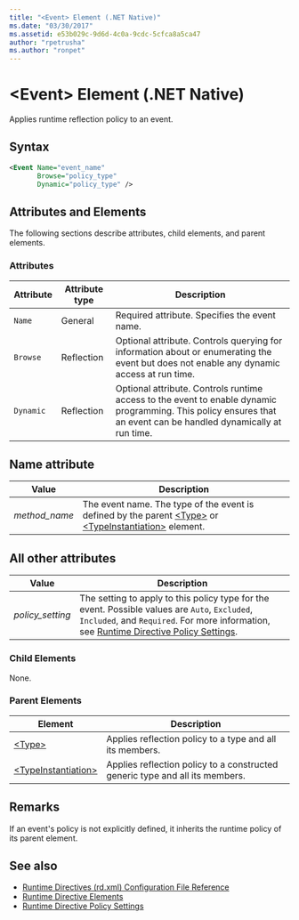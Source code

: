 ```yaml
---
title: "<Event> Element (.NET Native)"
ms.date: "03/30/2017"
ms.assetid: e53b029c-9d6d-4c0a-9cdc-5cfca8a5ca47
author: "rpetrusha"
ms.author: "ronpet"
---
```

# \<Event> Element (.NET Native)
Applies runtime reflection policy to an event.  
  
## Syntax  
  
```xml  
<Event Name="event_name"   
       Browse="policy_type"   
       Dynamic="policy_type" />  
```  
  
## Attributes and Elements  
 The following sections describe attributes, child elements, and parent elements.  
  
### Attributes  
  
|Attribute|Attribute type|Description|  
|---------------|--------------------|-----------------|  
|`Name`|General|Required attribute. Specifies the event name.|  
|`Browse`|Reflection|Optional attribute. Controls querying for information about or enumerating the event but does not enable any dynamic access at run time.|  
|`Dynamic`|Reflection|Optional attribute. Controls runtime access to the event to enable dynamic programming. This policy ensures that an event can be handled dynamically at run time.|  
  
## Name attribute  
  
|Value|Description|  
|-----------|-----------------|  
|*method_name*|The event name. The type of the event is defined by the parent [\<Type>](type-element-net-native.md) or [\<TypeInstantiation>](typeinstantiation-element-net-native.md) element.|  
  
## All other attributes  
  
|Value|Description|  
|-----------|-----------------|  
|*policy_setting*|The setting to apply to this policy type for the event. Possible values are `Auto`, `Excluded`, `Included`, and `Required`. For more information, see [Runtime Directive Policy Settings](runtime-directive-policy-settings.md).|  
  
### Child Elements  
 None.  
  
### Parent Elements  
  
|Element|Description|  
|-------------|-----------------|  
|[\<Type>](type-element-net-native.md)|Applies reflection policy to a type and all its members.|  
|[\<TypeInstantiation>](typeinstantiation-element-net-native.md)|Applies reflection policy to a constructed generic type and all its members.|  
  
## Remarks  
 If an event's policy is not explicitly defined, it inherits the runtime policy of its parent element.  
  
## See also

- [Runtime Directives (rd.xml) Configuration File Reference](runtime-directives-rd-xml-configuration-file-reference.md)
- [Runtime Directive Elements](runtime-directive-elements.md)
- [Runtime Directive Policy Settings](runtime-directive-policy-settings.md)
